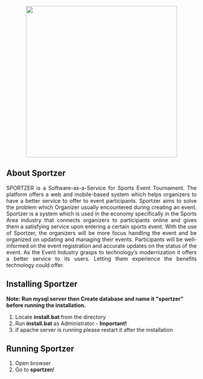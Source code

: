 <p align="center"><img width="400px" src="https://raw.githubusercontent.com/giovannimax/sportzer/master/public/images/sportzer_cropped.png"></p>


## About Sportzer

<p align="justify">SPORTZER is a Software-as-a-Service for Sports Event Tournament. The platform offers a web and mobile-based system which helps organizers to have a better service to offer to event participants. Sportzer aims to solve the problem which Organizer usually encountered during creating an event. Sportzer is a system which is used in the economy specifically in the Sports Area industry that connects organizers to participants online and gives them a satisfying service upon entering a certain sports event. With the use of Sportzer, the organizers will be more focus handling the event and be organized on updating and managing their events. Participants will be well-informed on the event registration and accurate updates on the status of the event. As the Event Industry grasps to technology’s modernization it offers a better service to its users. Letting them experience the benefits technology could offer.</p>

## Installing Sportzer

<b>Note: Run mysql server then Create database and name it "sportzer" before running the installation.</b>

1. Locate <b> install.bat </b> from the directory
2. Run <b> install.bat </b> as Administrator - <b>Important!</b>
3. if apache server is running please restart it after the installation

## Running Sportzer

1. Open browser
2. Go to <b>sportzer/</b>